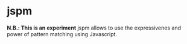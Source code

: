 jspm
====

**N.B.: This is an experiment**
jspm allows to use the expressivenes and power of pattern matching using Javascript.